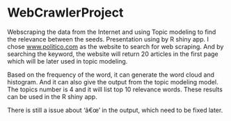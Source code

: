 # WebCrawlerProject
Webscraping the data from the Internet and using Topic modeling to find the relevance between the seeds. Presentation using by R shiny app.
I chose www.politico.com as the website to search for web scraping. And by searching the keyword, the website will return 20 articles in the first page which will be later used in topic modeling.

Based on the frequency of the word, it can generate the word cloud and histogram. And it can also give the output from the topic modeling model. The topics number is 4 and it will list top 10 relevance words. These results can be used in the R shiny app.

There is still a issue about  ‘â€œ’  in the output, which need to be fixed later.
